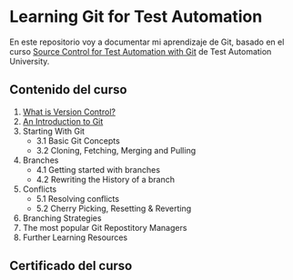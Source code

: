 # Learning Git for Test Automation
En este repositorio voy a documentar mi aprendizaje de Git, basado en el curso [Source Control for Test Automation with Git](https://testautomationu.applitools.com/git-tutorial/) de Test Automation University. 

## Contenido del curso
1. [What is Version Control?](/1.Introduction/vcs.md)
2. [An Introduction to Git](/2.gitIntroduction/git.md)
3. Starting With Git
    *   3.1 Basic Git Concepts
    *   3.2 Cloning, Fetching, Merging and Pulling
4. Branches
    *   4.1 Getting started with branches
    *   4.2 Rewriting the History of a branch
5. Conflicts
    *   5.1 Resolving conflicts
    *   5.2 Cherry Picking, Resetting & Reverting
6. Branching Strategies
7. The most popular Git Repostitory Managers
8. Further Learning Resources

## Certificado del curso

